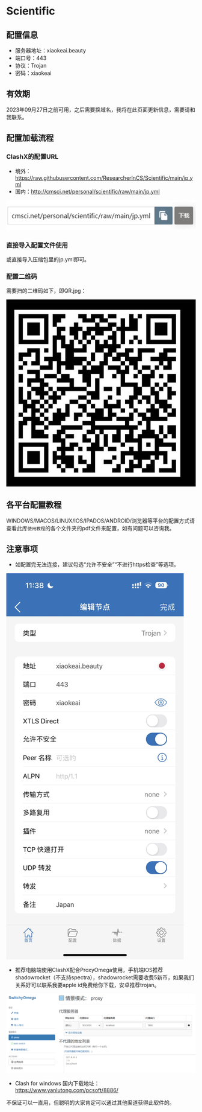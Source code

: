 # Scientific
## 配置信息
- 服务器地址：xiaokeai.beauty
- 端口号：443
- 协议：Trojan
- 密码：xiaokeai

## 有效期
2023年09月27日之前可用，之后需要换域名，我将在此页面更新信息，需要请和我联系。

## 配置加载流程 
### ClashX的配置URL
  * 境外：https://raw.githubusercontent.com/ResearcherInCS/Scientific/main/jp.yml
  * 国内：http://cmsci.net/personal/scientific/raw/main/jp.yml
  
  ![](url_import.png)

### 直接导入配置文件使用
或直接导入压缩包里的jp.yml即可。

### 配置二维码
需要扫的二维码如下，即QR.jpg：

![](QR.jpg)

## 各平台配置教程

WINDOWS/MACOS/LINUX/IOS/IPADOS/ANDROID/浏览器等平台的配置方式请查看此库`使用教程`的各个文件夹的pdf文件来配置，如有问题可以咨询我。

## 注意事项
- 如配置完无法连接，建议勾选“允许不安全”“不进行https检查”等选项。

![](example_shadowrocket.jpg)

- 推荐电脑端使用ClashX配合ProxyOmega使用，手机端IOS推荐shadowrocket（不支持spectra），shadowrocket需要收费5新币，如果我们关系好可以联系我要apple id免费给你下载，安卓推荐trojan。

![](proxy_omega.png)


- Clash for windows 国内下载地址：https://www.yanlutong.com/pcsoft/8886/

不保证可以一直用，但聪明的大家肯定可以通过其他渠道获得此软件的。